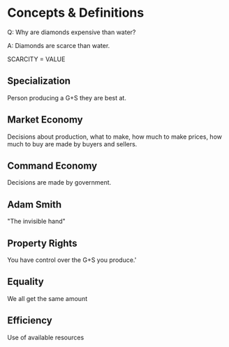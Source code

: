 # Concepts & Definitions

Q: Why are diamonds expensive than  water?

A: Diamonds are scarce than water.

SCARCITY = VALUE



## Specialization

Person producing a G+S they are best at.



## Market Economy

Decisions about production, what to make, how much to make prices, how much to buy are made by buyers and sellers.



## Command Economy

Decisions are made by government.



## Adam Smith

"The invisible hand"



## Property Rights

You have control over the G+S you produce.'



## Equality

We all get the same amount



## Efficiency

Use of available resources